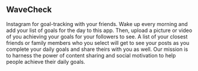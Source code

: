 ## WaveCheck

Instagram for goal-tracking with your friends. Wake up every morning and add your list of goals for the day to this app. Then, upload a picture or video of you achieving your goals for your followers to see. A list of your closest friends or family members who you select will get to see your posts as you complete your daily goals and share theirs with you as well. Our mission is to harness the power of content sharing and social motivation to help people achieve their daily goals.
